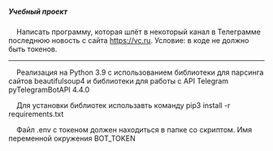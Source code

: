 ##### Учебный проект
&nbsp;&nbsp;&nbsp;&nbsp;Написать программу, которая шлёт в некоторый канал в Телеграмме последнюю новость с сайта https://vc.ru. Условие: в коде не должно быть токенов.
***
&nbsp;&nbsp;&nbsp;&nbsp;Реализация на Python 3.9 с использованием библиотеки для парсинга сайтов beautifulsoup4 и библиотеки для работы с API Telegram pyTelegramBotAPI 4.4.0

&nbsp;&nbsp;&nbsp;&nbsp;Для установки библиотек использавть команду pip3 install -r requirements.txt

&nbsp;&nbsp;&nbsp;&nbsp;Файл .env с токеном должен находиться в папке со скриптом. Имя переменной окружения BOT_TOKEN
